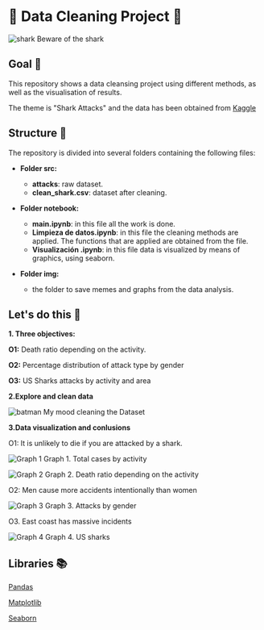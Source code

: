 

# 🦈 Data Cleaning Project 🦈


![shark](https://github.com/charlieciordia/01-w2-pandas-Carlos-Ciordia/blob/main/img/shark.gif)
Beware of the shark


## Goal 🚀

This repository shows a data cleansing project using different methods, as well as the visualisation of results. 

The theme is "Shark Attacks" and the data has been obtained from [Kaggle](https://www.kaggle.com/teajay/global-shark-attacks)


## Structure 📂

The repository is divided into several folders containing the following files:

- **Folder src:**

   - **attacks**: raw dataset.
   - **clean_shark.csv**: dataset after cleaning.

- **Folder notebook:**

   - **main.ipynb**: in this file all the work is done.
   - **Limpieza de datos.ipynb**: in this file the cleaning methods are applied. The functions that are applied are obtained from the file.
   - **Visualización .ipynb**: in this file data is visualized by means of graphics, using seaborn. 

- **Folder img:**
   - the folder to save memes and graphs from the data analysis.


## Let's do this 🎣

**1. Three objectives:**

**O1:** Death ratio depending on the activity.

**O2:** Percentage distribution of attack type by gender

**O3:** US Sharks attacks by activity and area


**2.Explore and clean data**

![batman](https://github.com/charlieciordia/01-w2-pandas-Carlos-Ciordia/blob/main/img/batman.gif)
My mood cleaning the Dataset


**3.Data visualization and conlusions**

 O1:  It is unlikely to die if you are attacked by a shark.

![Graph 1](https://github.com/charlieciordia/01-w2-pandas-Carlos-Ciordia/blob/main/img/graph1.png)
Graph 1. Total cases by activity

![Graph 2](https://github.com/charlieciordia/01-w2-pandas-Carlos-Ciordia/blob/main/img/graph2.png)
Graph 2. Death ratio depending on the activity

 O2:  Men cause more accidents intentionally than women
 
![Graph 3](https://github.com/charlieciordia/01-w2-pandas-Carlos-Ciordia/blob/main/img/graph3.png)
Graph 3. Attacks by gender

 O3. East coast has massive incidents

![Graph 4](https://github.com/charlieciordia/01-w2-pandas-Carlos-Ciordia/blob/main/img/graph4.png)
Graph 4. US sharks


## Libraries 📚
 
[Pandas](https://pandas.pydata.org/docs/)

[Matplotlib](https://matplotlib.org/)

[Seaborn](https://seaborn.pydata.org/)


